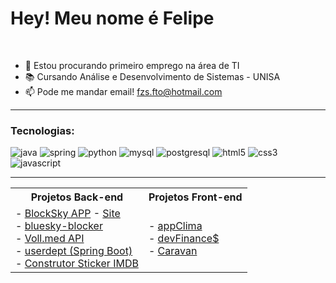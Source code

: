 # Hey! Meu nome é Felipe 
<br>


- 🔭 Estou procurando primeiro emprego na área de TI
- 📚 Cursando Análise e Desenvolvimento de Sistemas - UNISA
- 📫 Pode me mandar email! fzs.fto@hotmail.com
------
<!-- <a href="https://www.linkedin.com/in/fzspht/" target="_blank"><img  alt="linkedin" src="https://img.shields.io/badge/LinkedIn-0077B5?style=for-the-badge&logo=linkedin&logoColor=white"> </a> -->

### Tecnologias:
<div style="display: inline_block">
  <img alt="java"
    src="https://img.shields.io/badge/java-%23ED8B00.svg?style=for-the-badge&logo=openjdk&logoColor=black">
  <img alt="spring"
    src="https://img.shields.io/badge/spring-%236DB33F.svg?style=for-the-badge&logo=spring&logoColor=black">
  <img alt="python"
    src="https://img.shields.io/badge/python-3670A0?style=for-the-badge&logo=python&logoColor=ffdd54">
  <img alt="mysql"
  src="https://img.shields.io/badge/mysql-4479A1.svg?style=for-the-badge&logo=mysql&logoColor=white">
  <img alt="postgresql" 
  src="https://img.shields.io/badge/postgres-%23316192.svg?style=for-the-badge&logo=postgresql&logoColor=white">
  <img alt="html5"
    src="https://img.shields.io/badge/HTML5-E34F26?style=for-the-badge&logo=html5&logoColor=black">
  <img alt="css3"
    src="https://img.shields.io/badge/CSS3-1572B6?style=for-the-badge&logo=css3&logoColor=black">
  <img alt="javascript"
    src="https://img.shields.io/badge/JavaScript-F7DF1E?style=for-the-badge&logo=javascript&logoColor=black">
  <!-- <img alt="node"
    src="https://img.shields.io/badge/Node.js-43853D?style=for-the-badge&logo=node.js&logoColor=black">
  <img alt="bootstrap"
    src="https://img.shields.io/badge/Bootstrap-563D7C?style=for-the-badge&logo=bootstrap&logoColor=black">
  <img alt="react"
    src="https://img.shields.io/badge/React-61DAEB?style=for-the-badge&logo=react&logoColor=black"> -->
</div>

---------------

<!-- [![Top Langs](https://github-readme-stats.vercel.app/api/top-langs/?username=fzsdev&layout=compact)](#) -->

<!-- ![Top
Langs](https://github-readme-stats.vercel.app/api/top-langs/?username=fzsdev&hide_progress=true&theme=tokyonight&langs_count=8) -->
<!-- &hide=html,css // hide para esconder linguagens -->

<table>
  <tr>
    <th>Projetos Back-end</th>
    <th>Projetos Front-end</th>
  </tr>
  <tr>
    <td>
      - <a href="https://github.com/fzsdev/BlockSky_app" target="_blank">BlockSky APP</a> - <a href="https://blocksky.social" target="_blank">Site</a><br>
      - <a href="https://github.com/fzsdev/bluesky-blocker" target="_blank">bluesky-blocker</a><br>
      - <a href="https://github.com/fzsdev/Voll.med" target="_blank">Voll.med API</a><br>
      - <a href="https://github.com/fzsdev/userdept" target="_blank">userdept (Spring Boot)</a><br>
      - <a href="https://github.com/fzsdev/Projeto_JAVA_Alura" target="_blank">Construtor Sticker IMDB</a>
    </td>
    <td>
      - <a href="https://fzsdev.github.io/appClima" target="_blank">appClima</a><br>
      - <a href="https://fzsdev.github.io/projeto_devfinances/" target="_blank">devFinance$</a><br>
      - <a href="https://fzsdev.github.io/caravan" target="_blank">Caravan</a>
    </td>
  </tr>
</table>

<!-- - <a href="#"></a> -->


<!-- [![Felipe GitHub stats](https://github-readme-stats.vercel.app/api?username=fzsdev&hide=stars,issues&show_icons=true&theme=tokyonight)](#) -->

<!-- [![Top Langs](https://github-readme-stats.vercel.app/api/top-langs/?username=fzsdev&langs_count=8&theme=tokyonight)](https://github.com/fzsdev/github-readme-stats) -->
